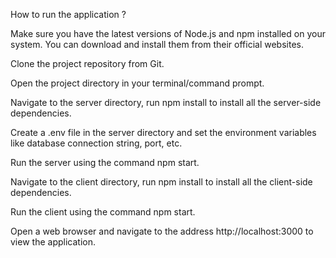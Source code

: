 How to run the application ?

Make sure you have the latest versions of Node.js and npm installed on your system. You can download and install them from their official websites.

Clone the project repository from Git.

Open the project directory in your terminal/command prompt.

Navigate to the server directory, run npm install to install all the server-side dependencies.

Create a .env file in the server directory and set the environment variables like database connection string, port, etc.

Run the server using the command npm start.

Navigate to the client directory, run npm install to install all the client-side dependencies.

Run the client using the command npm start.

Open a web browser and navigate to the address http://localhost:3000 to view the application.


